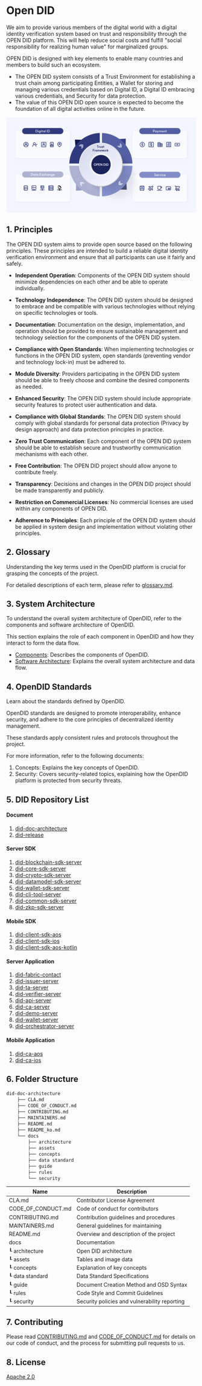 Open DID
==

We aim to provide various members of the digital world with a digital identity verification system based on trust and responsibility through the OPEN DID platform. This will help reduce social costs and fulfill "social responsibility for realizing human value" for marginalized groups.

OPEN DID is designed with key elements to enable many countries and members to build such an ecosystem.

* The OPEN DID system consists of a Trust Environment for establishing a trust chain among participating Entities, a Wallet for storing and managing various credentials based on Digital ID, a Digital ID embracing various credentials, and Security for data protection.
* The value of this OPEN DID open source is expected to become the foundation of all digital activities online in the future.

![overview](docs/assets/images/index_overview.png)

## 1. Principles
The OPEN DID system aims to provide open source based on the following principles. These principles are intended to build a reliable digital identity verification environment and ensure that all participants can use it fairly and safely.

* **Independent Operation**: Components of the OPEN DID system should minimize dependencies on each other and be able to operate individually.

* **Technology Independence**: The OPEN DID system should be designed to embrace and be compatible with various technologies without relying on specific technologies or tools.

* **Documentation**: Documentation on the design, implementation, and operation should be provided to ensure sustainable management and technology selection for the components of the OPEN DID system.

* **Compliance with Open Standards**: When implementing technologies or functions in the OPEN DID system, open standards (preventing vendor and technology lock-in) must be adhered to.

* **Module Diversity**: Providers participating in the OPEN DID system should be able to freely choose and combine the desired components as needed.

* **Enhanced Security**: The OPEN DID system should include appropriate security features to protect user authentication and data.

* **Compliance with Global Standards**: The OPEN DID system should comply with global standards for personal data protection (Privacy by design approach) and data protection principles in practice.

* **Zero Trust Communication**: Each component of the OPEN DID system should be able to establish secure and trustworthy communication mechanisms with each other.

* **Free Contribution**: The OPEN DID project should allow anyone to contribute freely.

* **Transparency**: Decisions and changes in the OPEN DID project should be made transparently and publicly.

* **Restriction on Commercial Licenses**: No commercial licenses are used within any components of OPEN DID.

* **Adherence to Principles**: Each principle of the OPEN DID system should be applied in system design and implementation without violating other principles.

## 2. Glossary
Understanding the key terms used in the OpenDID platform is crucial for grasping the concepts of the project.

For detailed descriptions of each term, please refer to [glossary.md](docs/guide/glossary.md).

## 3. System Architecture
To understand the overall system architecture of OpenDID, refer to the components and software architecture of OpenDID.

This section explains the role of each component in OpenDID and how they interact to form the data flow.
- [Components](docs/concepts/components.md): Describes the components of OpenDID.
- [Software Architecture](docs/architecture/Software%20Architecture.md): Explains the overall system architecture and data flow.

## 4. OpenDID Standards
Learn about the standards defined by OpenDID. 

OpenDID standards are designed to promote interoperability, enhance security, and adhere to the core principles of decentralized identity management.

These standards apply consistent rules and protocols throughout the project.

For more information, refer to the following documents:
1. Concepts: Explains the key concepts of OpenDID.
2. Security: Covers security-related topics, explaining how the OpenDID platform is protected from security threats.
<!--3. [Protocol](docs/protocol): Describes the communication protocols used by OpenDID and how interaction between DID networks is handled.-->


## 5. DID Repository List

#### Document

1. [did-doc-architecture](https://github.com/OmniOneID/did-doc-architecture)
1. [did-release](https://github.com/OmniOneID/did-release)

#### Server SDK

1. [did-blockchain-sdk-server](https://github.com/OmniOneID/did-blockchain-sdk-server)
1. [did-core-sdk-server](https://github.com/OmniOneID/did-core-sdk-server)
1. [did-crypto-sdk-server](https://github.com/OmniOneID/did-crypto-sdk-server)
1. [did-datamodel-sdk-server](https://github.com/OmniOneID/did-datamodel-sdk-server)
1. [did-wallet-sdk-server](https://github.com/OmniOneID/did-wallet-sdk-server)
1. [did-cli-tool-server](https://github.com/OmniOneID/did-cli-tool-server)
1. [did-common-sdk-server](https://github.com/OmniOneID/did-common-sdk-server)
1. [did-zkp-sdk-server](https://github.com/OmniOneID/did-zkp-sdk-server)

#### Mobile SDK 

1. [did-client-sdk-aos](https://github.com/OmniOneID/did-client-sdk-aos)
1. [did-client-sdk-ios](https://github.com/OmniOneID/did-client-sdk-ios)
1. [did-client-sdk-aos-kotlin](https://github.com/OmniOneID/did-client-sdk-aos-kotlin)

#### Server Application 

1. [did-fabric-contact](https://github.com/OmniOneID/did-fabric-contract)
1. [did-issuer-server](https://github.com/OmniOneID/did-issuer-server)
1. [did-ta-server](https://github.com/OmniOneID/did-ta-server)
1. [did-verifier-server](https://github.com/OmniOneID/did-verifier-server)
1. [did-api-server](https://github.com/OmniOneID/did-api-server)
1. [did-ca-server](https://github.com/OmniOneID/did-ca-server)
1. [did-demo-server](https://github.com/OmniOneID/did-demo-server)
1. [did-wallet-server](https://github.com/OmniOneID/did-wallet-server)
1. [did-orchestrator-server](https://github.com/OmniOneID/did-orchestrator-server)

#### Mobile Application 

1. [did-ca-aos](https://github.com/OmniOneID/did-ca-aos)
1. [did-ca-ios](https://github.com/OmniOneID/did-ca-ios)

## 6. Folder Structure
```
did-doc-architecture
    ├── CLA.md
    ├── CODE_OF_CONDUCT.md
    ├── CONTRIBUTING.md
    ├── MAINTAINERS.md
    ├── README.md
    ├── README_ko.md
    └── docs
        ├── architecture
        ├── assets
        ├── concepts
        ├── data standard
        ├── guide
        ├── rules
        └── security
```

| Name               | Description                                   |
| ------------------ | --------------------------------------------- |
| CLA.md             | Contributor License Agreement                 |
| CODE_OF_CONDUCT.md | Code of conduct for contributors              |
| CONTRIBUTING.md    | Contribution guidelines and procedures        |
| MAINTAINERS.md     | General guidelines for maintaining            |
| README.md          | Overview and description of the project       |
| docs               | Documentation                                 |
| ┖ architecture     | Open DID architecture                         |
| ┖ assets           | Tables and image data                         |
| ┖ concepts         | Explanation of key concepts                   |
| ┖ data standard    | Data Standard Specifications                  |
| ┖ guide            | Document Creation Method and OSD Syntax       |
| ┖ rules            | Code Style and Commit Guidelines              |
| ┖ security         | Security policies and vulnerability reporting |


## 7. Contributing
Please read [CONTRIBUTING.md](CONTRIBUTING.md) and [CODE_OF_CONDUCT.md](CODE_OF_CONDUCT.md) for details on our code of conduct, and the process for submitting pull requests to us.

## 8. License
[Apache 2.0](https://github.com/OmniOneID/did-doc-architecture/blob/main/LICENSE)
